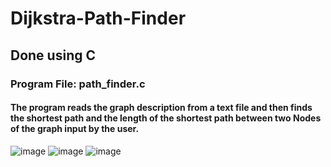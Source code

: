# Dijkstra-Path-Finder
## Done using C
### Program File: path_finder.c
#### The program reads the graph description from a text file and then finds the shortest path and the length of the shortest path between two Nodes of the graph input by the user.
![image](https://user-images.githubusercontent.com/53326887/209691275-f2b9de19-0047-4843-b22e-ccc46847a6d4.png)
![image](https://user-images.githubusercontent.com/53326887/209690856-5ece857c-56da-4a9a-9d77-fdc32113911b.png)
![image](https://user-images.githubusercontent.com/53326887/209691131-b6516195-9b2a-42ec-80d3-5446dae465d4.png)
